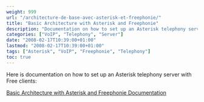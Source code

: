 ```yaml
---
weight: 999
url: "/architecture-de-base-avec-asterisk-et-freephonie/"
title: "Basic Architecture with Asterisk and Freephonie"
description: "Documentation on how to set up an Asterisk telephony server with Free clients"
categories: ["VoIP", "Telephony", "Server"]
date: "2008-02-17T10:39:00+01:00"
lastmod: "2008-02-17T10:39:00+01:00"
tags: ["Asterisk", "VoIP", "Freephonie", "Telephony"]
toc: true
---
```


Here is documentation on how to set up an Asterisk telephony server with Free clients:

[Basic Architecture with Asterisk and Freephonie Documentation](/pdf/voix_sur_ip_-_architecture_de_base_avec_asterisk.pdf)
